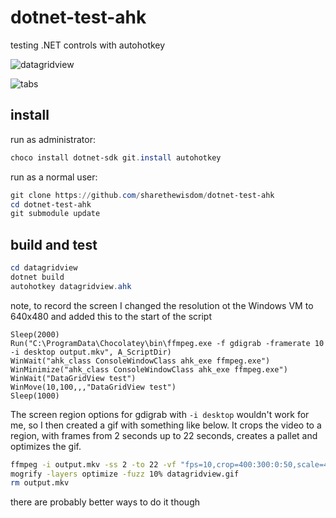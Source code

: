 # dotnet-test-ahk
testing .NET controls with autohotkey

![datagridview](https://github.com/user-attachments/assets/b531a876-8788-4ce2-8f1a-d7c3124408f2)

![tabs](https://github.com/user-attachments/assets/7be23d44-a3e0-4529-aa63-518fff85cc55)

## install

run as administrator:

```powershell
choco install dotnet-sdk git.install autohotkey
```

run as a normal user:

```powershell
git clone https://github.com/sharethewisdom/dotnet-test-ahk
cd dotnet-test-ahk
git submodule update
```

## build and test

```powershell
cd datagridview
dotnet build
autohotkey datagridview.ahk
```

note, to record the screen I changed the resolution ot the Windows VM to 640x480 and added this to the start of the script

```autohotkey
Sleep(2000)
Run("C:\ProgramData\Chocolatey\bin\ffmpeg.exe -f gdigrab -framerate 10 -i desktop output.mkv", A_ScriptDir)
WinWait("ahk_class ConsoleWindowClass ahk_exe ffmpeg.exe")
WinMinimize("ahk_class ConsoleWindowClass ahk_exe ffmpeg.exe")
WinWait("DataGridView test")
WinMove(10,100,,,"DataGridView test")
Sleep(1000)
```

The screen region options for gdigrab with `-i desktop` wouldn't work for me, so I then created a gif with something like below. 
It crops the video to a region, with frames from 2 seconds up to 22 seconds, creates a pallet and optimizes the gif.

```sh
ffmpeg -i output.mkv -ss 2 -to 22 -vf "fps=10,crop=400:300:0:50,scale=400:-1:flags=lanczos,split[s0][s1];[s0]palettegen[p];[s1][p]paletteuse" -loop 0 datagridview.gif
mogrify -layers optimize -fuzz 10% datagridview.gif
rm output.mkv
```

there are probably better ways to do it though

